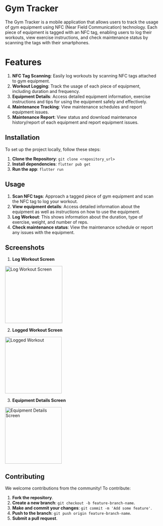 # Gym Tracker

The Gym Tracker is a mobile application that allows users to track the usage of gym equipment using NFC (Near Field Communication) technology. Each piece of equipment is tagged with an NFC tag, enabling users to log their workouts, view exercise instructions, and check maintenance status by scanning the tags with their smartphones.

# Features

1. **NFC Tag Scanning**: Easily log workouts by scanning NFC tags attached to gym equipment.
2. **Workout Logging**: Track the usage of each piece of equipment, including duration and frequency.
3. **Equipment Details**: Access detailed equipment information, exercise instructions and tips for using the equipment safely and effectively.
4. **Maintenance Tracking**: View maintenance schedules and report equipment issues.
5. **Maintenance Report**: View status and download maintenance history/report of each equipment and report equipment issues.

## Installation

To set up the project locally, follow these steps:

1. **Clone the Repository**: `git clone <repository_url>`
2. **Install dependencies**: `flutter pub get`
3. **Run the app**: `flutter run`

## Usage

1. **Scan NFC tags**: Approach a tagged piece of gym equipment and scan the NFC tag to log your workout.
2. **View equipment details**: Access detailed information about the equipment as well as instructions on how to use the equipment.
3. **Log Workout**: This shows information about the duration, type of exercise, weight, and number of reps.
5. **Check maintenance status**: View the maintenance schedule or report any issues with the equipment.

## Screenshots
1. **Log Workout Screen**
<img width="188" alt="Log Workout Screen" src="https://github.com/user-attachments/assets/309b8df9-d17a-45f4-8ad9-ba75af15ae30">


2. **Logged Workout Screen**
<img width="186" alt="Logged Workout" src="https://github.com/user-attachments/assets/0e045485-ef5b-453e-82e4-e16250bc5707">

3. **Equipment Details Screen**
<img width= "186" alt="Equipment Details Screen" src= "https://github.com/user-attachments/assets/c83b837d-65d4-4643-ba2d-1d5b8843f53e">




## Contributing

We welcome contributions from the community! To contribute:

1. **Fork the repository**.
2. **Create a new branch**: `git checkout -b feature-branch-name`.
3. **Make and commit your changes**: `git commit -m 'Add some feature'`.
4. **Push to the branch**: `git push origin feature-branch-name`.
5. **Submit a pull request**.

